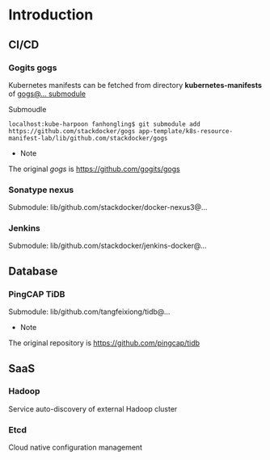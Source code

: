 # Introduction

## CI/CD

### Gogits gogs

Kubernetes manifests can be fetched from directory **kubernetes-manifests** of [gogs@... submodule](/app-template/k8s-resource-manifest-lab/lib/github.com/stackdocker)

Submoudle

    localhost:kube-harpoon fanhongling$ git submodule add https://github.com/stackdocker/gogs app-template/k8s-resource-manifest-lab/lib/github.com/stackdocker/gogs

* Note

The original *gogs* is https://github.com/gogits/gogs

### Sonatype nexus

Submodule: lib/github.com/stackdocker/docker-nexus3@...

### Jenkins

Submodule: lib/github.com/stackdocker/jenkins-docker@...

## Database

### PingCAP TiDB

Submodule: lib/github.com/tangfeixiong/tidb@...

* Note

The original repository is https://github.com/pingcap/tidb

## SaaS

### Hadoop

Service auto-discovery of external Hadoop cluster

### Etcd

Cloud native configuration management
